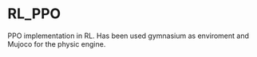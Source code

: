 # RL_PPO
PPO implementation in RL. Has been used gymnasium as enviroment and Mujoco for the physic engine.
